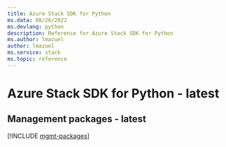 ```yaml
---
title: Azure Stack SDK for Python
ms.data: 08/26/2022
ms.devlang: python
description: Reference for Azure Stack SDK for Python
ms.author: lmazuel
author: lmazuel
ms.service: stack
ms.topic: reference
---
```

# Azure Stack SDK for Python - latest

## Management packages - latest
[!INCLUDE [mgmt-packages](stack-mgmt-index.md)]
